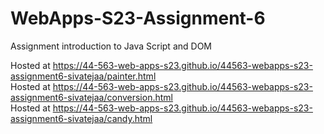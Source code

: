 
# WebApps-S23-Assignment-6
Assignment introduction to Java Script and DOM

Hosted at https://44-563-web-apps-s23.github.io/44563-webapps-s23-assignment6-sivatejaa/painter.html  <br>
Hosted at https://44-563-web-apps-s23.github.io/44563-webapps-s23-assignment6-sivatejaa/conversion.html  <br>
Hosted at https://44-563-web-apps-s23.github.io/44563-webapps-s23-assignment6-sivatejaa/candy.html  <br>
